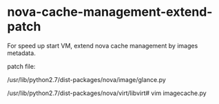 # nova-cache-management-extend-patch
For speed up start VM, extend nova cache management by images metadata.

patch file:

/usr/lib/python2.7/dist-packages/nova/image/glance.py

/usr/lib/python2.7/dist-packages/nova/virt/libvirt# vim imagecache.py 
